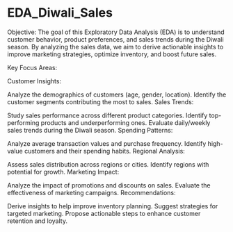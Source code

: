 # EDA_Diwali_Sales

Objective:
The goal of this Exploratory Data Analysis (EDA) is to understand customer behavior, product preferences, and sales trends during the Diwali season. By analyzing the sales data, we aim to derive actionable insights to improve marketing strategies, optimize inventory, and boost future sales.

Key Focus Areas:

Customer Insights:

Analyze the demographics of customers (age, gender, location).
Identify the customer segments contributing the most to sales.
Sales Trends:

Study sales performance across different product categories.
Identify top-performing products and underperforming ones.
Evaluate daily/weekly sales trends during the Diwali season.
Spending Patterns:

Analyze average transaction values and purchase frequency.
Identify high-value customers and their spending habits.
Regional Analysis:

Assess sales distribution across regions or cities.
Identify regions with potential for growth.
Marketing Impact:

Analyze the impact of promotions and discounts on sales.
Evaluate the effectiveness of marketing campaigns.
Recommendations:

Derive insights to help improve inventory planning.
Suggest strategies for targeted marketing.
Propose actionable steps to enhance customer retention and loyalty.
